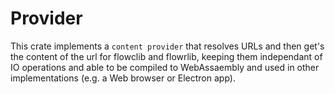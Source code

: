 # Provider
This crate implements a `content provider` that resolves URLs and then get's the content of 
the url for flowclib and flowrlib, keeping them independant of IO operations and able to be
compiled to WebAssaembly and used in other implementations (e.g. a Web browser or Electron app).